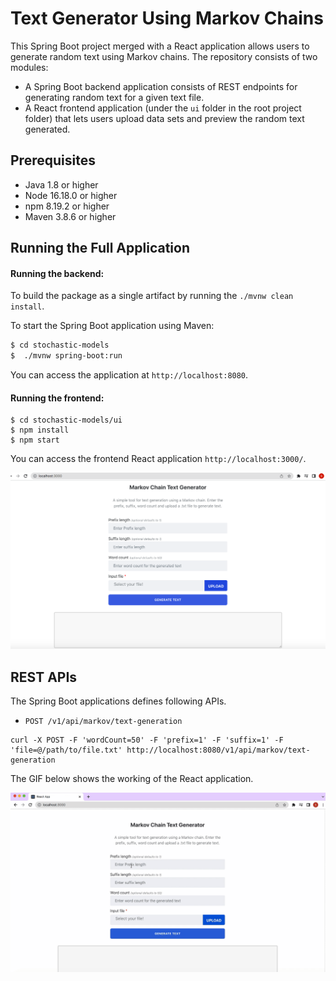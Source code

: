 Text Generator Using Markov Chains 
======================================	

This Spring Boot project merged with a React application allows users to generate random text using Markov chains. The repository consists of two modules:
* A Spring Boot backend application consists of REST endpoints for generating random text for a given text file.
* A React frontend application (under the `ui` folder in the root project folder) that lets users upload data sets and preview the random text generated.

## Prerequisites
* Java 1.8 or higher
* Node 16.18.0 or higher
* npm 8.19.2 or higher
* Maven 3.8.6 or higher
 
## Running the Full Application
#### Running the backend:

To build the package as a single artifact by running the `./mvnw clean install`. 

To start the Spring Boot application using Maven:
```bash
$ cd stochastic-models
$  ./mvnw spring-boot:run
```

You can access the application at `http://localhost:8080`.
#### Running the frontend:
```
$ cd stochastic-models/ui
$ npm install
$ npm start
```
You can access the frontend React application `http://localhost:3000/`.

![React UI](images/react-app.png)

## REST APIs
The Spring Boot applications defines following APIs.

* `POST /v1/api/markov/text-generation`

```
curl -X POST -F 'wordCount=50' -F 'prefix=1' -F 'suffix=1' -F 'file=@/path/to/file.txt' http://localhost:8080/v1/api/markov/text-generation
```

The GIF below shows the working of the React application.

![Demo UI](images/demo.gif)


